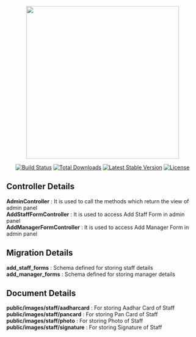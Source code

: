 <p align="center"><a href="https://laravel.com" target="_blank"><img src="https://raw.githubusercontent.com/laravel/art/master/logo-lockup/5%20SVG/2%20CMYK/1%20Full%20Color/laravel-logolockup-cmyk-red.svg" width="400"></a></p>

<p align="center">
<a href="https://travis-ci.org/laravel/framework"><img src="https://travis-ci.org/laravel/framework.svg" alt="Build Status"></a>
<a href="https://packagist.org/packages/laravel/framework"><img src="https://img.shields.io/packagist/dt/laravel/framework" alt="Total Downloads"></a>
<a href="https://packagist.org/packages/laravel/framework"><img src="https://img.shields.io/packagist/v/laravel/framework" alt="Latest Stable Version"></a>
<a href="https://packagist.org/packages/laravel/framework"><img src="https://img.shields.io/packagist/l/laravel/framework" alt="License"></a>
</p>

## Controller Details

<strong>AdminController</strong> : It is used to call the methods which return the view of admin panel
<br>
<strong>AddStaffFormController</strong> : It is used to access Add Staff Form in admin panel
<br>
<strong>AddManagerFormController</strong> : It is used to access Add Manager Form in admin panel

## Migration Details

<strong>add_staff_forms</strong> : Schema defined for storing staff details
<br>
<strong>add_manager_forms</strong> : Schema defined for storing manager details
<br>

## Document Details

<strong>public/images/staff/aadharcard</strong> : For storing Aadhar Card of Staff
<br>
<strong>public/images/staff/pancard</strong> : For storing Pan Card of Staff
<br>
<strong>public/images/staff/photo</strong> : For storing Photo of Staff
<br>
<strong>public/images/staff/signature</strong> : For storing Signature of Staff
<br>